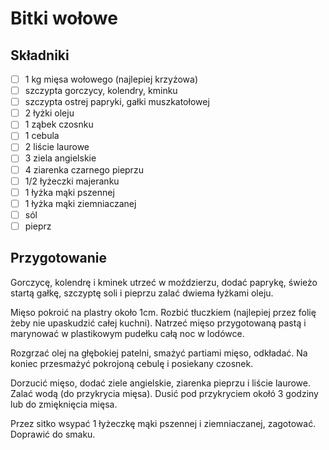 # Bitki wołowe

## Składniki

- [ ] 1 kg mięsa wołowego (najlepiej krzyżowa)
- [ ] szczypta gorczycy, kolendry, kminku
- [ ] szczypta ostrej papryki, gałki muszkatołowej
- [ ] 2 łyżki oleju
- [ ] 1 ząbek czosnku
- [ ] 1 cebula
- [ ] 2 liście laurowe
- [ ] 3 ziela angielskie
- [ ] 4 ziarenka czarnego pieprzu
- [ ] 1/2 łyżeczki majeranku
- [ ] 1 łyżka mąki pszennej
- [ ] 1 łyżka mąki ziemniaczanej
- [ ] sól
- [ ] pieprz

## Przygotowanie

Gorczycę, kolendrę i kminek utrzeć w moździerzu, dodać paprykę, świeżo startą gałkę, szczyptę soli i pieprzu zalać dwiema łyżkami oleju.

Mięso pokroić na plastry około 1cm. Rozbić tłuczkiem (najlepiej przez folię żeby nie upaskudzić całej kuchni). Natrzeć mięso przygotowaną pastą i marynować w plastikowym pudełku całą noc w lodówce.

Rozgrzać olej na głębokiej patelni, smażyć partiami mięso, odkładać. Na koniec przesmażyć pokrojoną cebulę i posiekany czosnek.

Dorzucić mięso, dodać ziele angielskie, ziarenka pieprzu i liście laurowe. Zalać wodą (do przykrycia mięsa). Dusić pod przykryciem okołó 3 godziny lub do zmięknięcia mięsa.

Przez sitko wsypać 1 łyżeczkę mąki pszennej i ziemniaczanej, zagotować. Doprawić do smaku.
